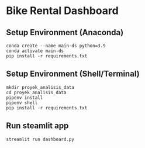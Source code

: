 # Bike Rental Dashboard 

## Setup Environment  (Anaconda)
```
conda create --name main-ds python=3.9
conda activate main-ds
pip install -r requirements.txt
```

## Setup Environment (Shell/Terminal)
```
mkdir proyek_analisis_data
cd proyek_analisis_data
pipenv install
pipenv shell
pip install -r requirements.txt
```

## Run steamlit app
```
streamlit run dashboard.py
```
